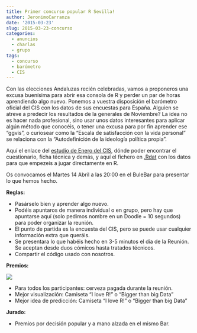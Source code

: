 ```yaml
---
title: Primer concurso popular R Sevilla!
author: JeronimoCarranza
date: '2015-03-23'
slug: 2015-03-23-concurso
categories: 
  - anuncios
  - charlas
  - grupo
tags:
  - concurso
  - barómetro
  - CIS
---
```


Con las elecciones Andaluzas recién celebradas, vamos a proponeros una excusa buenísima para abrir esa consola de R y perder un par de horas aprendiendo algo nuevo. Ponemos a vuestra disposición el barómetro oficial del CIS con los datos de sus encuestas para España. Alguien se atreve a predecir los resultados de la generales de Noviembre? La idea no es hacer nada profesional, sino usar unos datos interesantes para aplicar algún método que conocéis, o tener una excusa para por fin aprender ese “ggvis”, o curiosear como la “Escala de satisfacción con la vida personal” se relaciona con la “Autodefinición de la ideología política propia”.

Aquí el enlace del [estudio de Enero del CIS](http://www.cis.es/cis/opencm/ES/1_encuestas/estudios/ver.jsp?estudio=14141), dónde poder encontrar el cuestionario, ficha técnica y demás, y aquí el fichero en [.Rdat](http://files.figshare.com/1968071/barometro_enero.RData) con los datos para que empezeis a jugar directamente en R.

Os convocamos el Martes 14 Abril a las 20:00 en el BuleBar para presentar lo que hemos hecho.

**Reglas:**

- Pasárselo bien y aprender algo nuevo.
- Podéis apuntaros de manera individual o en grupo, pero hay que apuntarse aquí (solo pedimos nombre en un Doodle = 10 segundos) para poder organizar la reunión.  
- El punto de partida es la encuesta del CIS, pero se puede usar cualquier información extra que queráis.  
- Se presentara lo que habéis hecho en 3-5 minutos el día de la Reunión. Se aceptan desde duos cómicos hasta tratados técnicos.  
- Compartir el código usado con nosotros.  

**Premios:**

![](https://pbs.twimg.com/media/B_uvjDYXEAE-LAb.jpg)

- Para todos los participantes: cerveza pagada durante la reunión.
- Mejor visualización: Camiseta “I love R!” o “Bigger than big Data”
- Mejor idea de predicción: Camiseta “I love R!” o “Bigger than big Data”

**Jurado:**

- Premios por decisión popular y a mano alzada en el mismo Bar.



